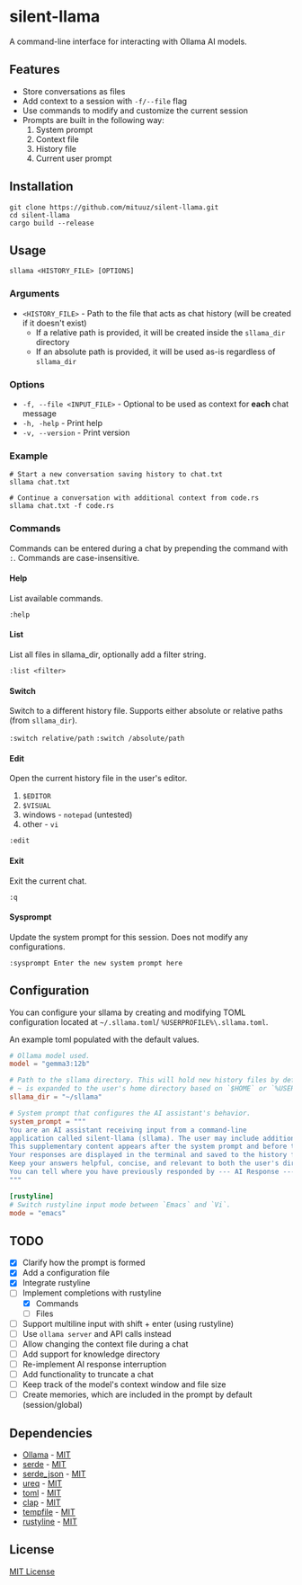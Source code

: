 # silent-llama

A command-line interface for interacting with Ollama AI models.

## Features

- Store conversations as files
- Add context to a session with `-f/--file` flag
- Use commands to modify and customize the current session
- Prompts are built in the following way:
    1. System prompt
    2. Context file
    3. History file
    4. Current user prompt

## Installation

```shell
git clone https://github.com/mituuz/silent-llama.git
cd silent-llama
cargo build --release
```

## Usage

```shell
sllama <HISTORY_FILE> [OPTIONS]
```

### Arguments

- `<HISTORY_FILE>` - Path to the file that acts as chat history (will be created if it doesn't exist)
    - If a relative path is provided, it will be created inside the `sllama_dir` directory
    - If an absolute path is provided, it will be used as-is regardless of `sllama_dir`

### Options

- `-f, --file <INPUT_FILE>` - Optional to be used as context for **each** chat message
- `-h, -help` - Print help
- `-v, --version` - Print version

### Example

```shell
# Start a new conversation saving history to chat.txt
sllama chat.txt

# Continue a conversation with additional context from code.rs
sllama chat.txt -f code.rs
```

### Commands

Commands can be entered during a chat by prepending the command with `:`. Commands are case-insensitive.

#### Help

List available commands.

`:help`

#### List

List all files in sllama_dir, optionally add a filter string.

`:list <filter>`

#### Switch

Switch to a different history file. Supports either absolute or relative paths (from `sllama_dir`).

`:switch relative/path`
`:switch /absolute/path`

#### Edit

Open the current history file in the user's editor.

1. `$EDITOR`
2. `$VISUAL`
3. windows - `notepad` (untested)
4. other - `vi`

`:edit`

#### Exit

Exit the current chat.

`:q`

#### Sysprompt

Update the system prompt for this session. Does not modify any configurations.

`:sysprompt Enter the new system prompt here`

## Configuration

You can configure your sllama by creating and modifying TOML configuration located at `~/.sllama.toml`/
`%USERPROFILE%\.sllama.toml`.

An example toml populated with the default values.

```toml
# Ollama model used.
model = "gemma3:12b"

# Path to the sllama directory. This will hold new history files by default.
# ~ is expanded to the user's home directory based on `$HOME` or `%USERPROFILE%`. (not verified on windows)
sllama_dir = "~/sllama"

# System prompt that configures the AI assistant's behavior.
system_prompt = """
You are an AI assistant receiving input from a command-line
application called silent-llama (sllama). The user may include additional context from another file. 
This supplementary content appears after the system prompt and before the history file content.
Your responses are displayed in the terminal and saved to the history file.
Keep your answers helpful, concise, and relevant to both the user's direct query and any file context provided.
You can tell where you have previously responded by --- AI Response --- (added automatically).
"""

[rustyline]
# Switch rustyline input mode between `Emacs` and `Vi`.
mode = "emacs"
```

## TODO

- [x] Clarify how the prompt is formed
- [x] Add a configuration file
- [x] Integrate rustyline
- [ ] Implement completions with rustyline
    - [x] Commands
    - [ ] Files
- [ ] Support multiline input with shift + enter (using rustyline)
- [ ] Use `ollama server` and API calls instead
- [ ] Allow changing the context file during a chat
- [ ] Add support for knowledge directory
- [ ] Re-implement AI response interruption
- [ ] Add functionality to truncate a chat
- [ ] Keep track of the model's context window and file size
- [ ] Create memories, which are included in the prompt by default (session/global)

## Dependencies

- [Ollama](https://github.com/ollama/ollama) - [MIT](LICENSES/ollama-MIT)
- [serde](https://github.com/serde-rs/serde) - [MIT](LICENSES/serde-MIT)
- [serde_json](https://github.com/serde-rs/json) - [MIT](LICENSES/serde_json-MIT)
- [ureq](https://github.com/algesten/ureq) - [MIT](LICENSES/serde_json-MIT)
- [toml](https://github.com/toml-rs/toml) - [MIT](LICENSES/toml-MIT)
- [clap](https://github.com/clap-rs/clap) - [MIT](LICENSES/clap-MIT)
- [tempfile](https://github.com/Stebalien/tempfile) - [MIT](LICENSES/tempfile-MIT)
- [rustyline](https://github.com/kkawakam/rustyline) - [MIT](LICENSES/rustyline-MIT)

## License

[MIT License](LICENSE)
